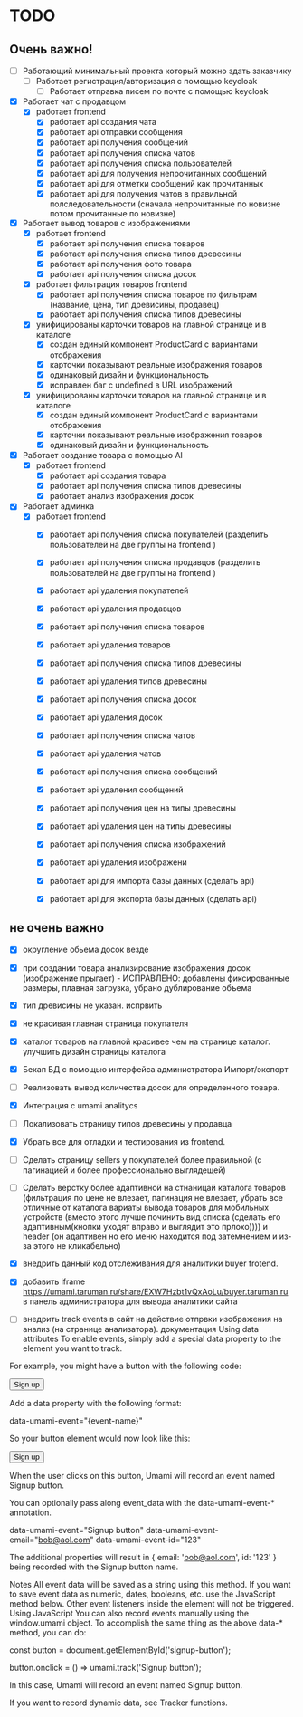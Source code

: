 # TODO

## Очень важно!
- [ ] Работающий минимальный проекта который можно здать заказчику
    - [ ] Работает регистрация/авторизация с помощью keycloak
        - [ ] Работает отправка писем по почте с помощью keycloak
- [x] Работает чат с продавцом
    - [x] работает frontend
        - [x] работает api создания чата
        - [x] работает api отправки сообщения
        - [x] работает api получения сообщений
        - [x] работает api получения списка чатов
        - [x] работает api получения списка пользователей
        - [x] работает api для получения непрочитанных сообщений
        - [x] работает api для отметки сообщений как прочитанных
        - [x] работает api для получения чатов в правильной полследовательности (сначала непрочитанные по новизне потом прочитанные по новизне)
- [x] Работает вывод товаров с изображениями
    - [x] работает frontend
        - [x] работает api получения списка товаров
        - [x] работает api получения списка типов древесины
        - [x] работает api получения фото товара
        - [x] работает api получения списка досок
    - [x] работает фильтрация товаров frontend
        - [x] работает api получения списка товаров по фильтрам (название, цена, тип древисины, продавец)
        - [x] работает api получения списка типов древесины
    - [x] унифицированы карточки товаров на главной странице и в каталоге
        - [x] создан единый компонент ProductCard с вариантами отображения
        - [x] карточки показывают реальные изображения товаров
        - [x] одинаковый дизайн и функциональность
        - [x] исправлен баг с undefined в URL изображений
    - [x] унифицированы карточки товаров на главной странице и в каталоге
        - [x] создан единый компонент ProductCard с вариантами отображения
        - [x] карточки показывают реальные изображения товаров
        - [x] одинаковый дизайн и функциональность
- [x] Работает создание товара с помощью AI
    - [x] работает frontend
        - [x] работает api создания товара
        - [x] работает api получения списка типов древесины
        - [x] работает анализ изображения досок
- [x] Работает админка
    - [x] работает frontend
        - [x] работает api получения списка покупателей (разделить пользователей на две группы на frontend )
        - [x] работает api получения списка продавцов (разделить пользователей на две группы на frontend )
        - [x] работает api удаления покупателей
        - [x] работает api удаления продавцов
        - [x] работает api получения списка товаров
        - [x] работает api удаления товаров
        - [x] работает api получения списка типов древесины
        - [x] работает api удаления типов древесины
        - [x] работает api получения списка досок
        - [x] работает api удаления досок
        - [x] работает api получения списка чатов
        - [x] работает api удаления чатов
        - [x] работает api получения списка сообщений
        - [x] работает api удаления сообщений
        - [x] работает api получения цен на типы древесины
        - [x] работает api удаления цен на типы древесины
        - [x] работает api получения списка изображений
        - [x] работает api удаления изображени
        - [x] работает api для импорта базы данных (сделать api)
        - [x] работает api для экспорта базы данных (сделать api)
    

## не очень важно
- [x] округление обьема досок везде
- [x] при создании товара анализирование изображения досок (изображение прыгает) - ИСПРАВЛЕНО: добавлены фиксированные размеры, плавная загрузка, убрано дублирование объема
- [x] тип древисины не указан. испрвить
- [x] не красивая главная страница покупателя
- [x] каталог товаров на главной красивее чем на странице каталог. улучшить дизайн страницы каталога 
- [x] Бекап БД с помощью интерфейса администратора Импорт/экспорт
- [ ] Реализовать вывод количества досок для определенного товара. 
- [x] Интеграция с umami analitycs
- [ ] Локализовать страницу типов древесины у продавца
- [x] Убрать все для отладки и тестирования из frontend. 
- [ ] Сделать страницу sellers у покупателей более правильной (с пагинацией и более профессионально выглядещей)
- [ ] Сделать верстку более адаптивной на стнаницай каталога товаров (фильтрация по цене не влезает, пагинация не влезает, убрать все отличные от каталога вариаты вывода товаров для мобильных устройств (вместо этого лучше починить вид списка (сделать его адаптивным(кнопки уходят вправо и выглядит это прлохо)))) и header (он адаптивен но его меню находится под затемнением и из-за этого не кликабельно)

- [x] внедрить данный код отслеживания для аналитики buyer frotend. <script defer src="https://umami.taruman.ru/script.js" data-website-id="f4c1331c-36dd-4e4d-ac70-7ed63555e69d"></script> 
- [x] добавить iframe https://umami.taruman.ru/share/EXW7Hzbt1vQxAoLu/buyer.taruman.ru в панель администратора для вывода аналитики сайта 

- [ ] внедрить track events в сайт на действие отпрвки изображения на анализ (на странице анализатора). 
документация 
Using data attributes
To enable events, simply add a special data property to the element you want to track.

For example, you might have a button with the following code:

<button id="signup-button">Sign up</button>

Add a data property with the following format:

data-umami-event="{event-name}"

So your button element would now look like this:

<button id="signup-button" data-umami-event="Signup button">Sign up</button>

When the user clicks on this button, Umami will record an event named Signup button.

You can optionally pass along event_data with the data-umami-event-* annotation.

data-umami-event="Signup button"
data-umami-event-email="bob@aol.com"
data-umami-event-id="123"

The additional properties will result in { email: 'bob@aol.com', id: '123' } being recorded with the Signup button name.

Notes
All event data will be saved as a string using this method. If you want to save event data as numeric, dates, booleans, etc. use the JavaScript method below.
Other event listeners inside the element will not be triggered.
Using JavaScript
You can also record events manually using the window.umami object. To accomplish the same thing as the above data-* method, you can do:

const button = document.getElementById('signup-button');

button.onclick = () => umami.track('Signup button');

In this case, Umami will record an event named Signup button.

If you want to record dynamic data, see Tracker functions.